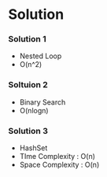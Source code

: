 # Solution
### Solution 1
* Nested Loop
* O(n^2)

### Soltuion 2
* Binary Search
* O(nlogn)

### Solution 3
* HashSet
* TIme Complexity : O(n)
* Space Complexity : O(n)
